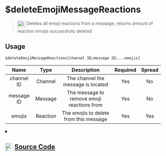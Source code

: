 # $deleteEmojiMessageReactions
> <img align="top" src="https://upload.wikimedia.org/wikipedia/commons/thumb/e/e4/Infobox_info_icon.svg/160px-Infobox_info_icon.svg.png?20150409153300" alt="image" width="25" height="auto"> Deletes all emoji reactions from a message, returns amount of reaction emojis successfully deleted
## Usage
```
$deleteEmojiMessageReactions[channel ID;message ID;...emojis]
```
| Name | Type | Description | Required | Spread
| :---: | :---: | :---: | :---: | :---: |
channel ID | Channel | The channel the message is located | Yes | No
message ID | Message | The message to remove emoji reactions from | Yes | No
emojis | Reaction | The emojis to delete from this message | Yes | Yes
<details>
<summary>
    
## <img align="top" src="https://cdn4.iconfinder.com/data/icons/iconsimple-logotypes/512/github-512.png" alt="image" width="25" height="auto">  [Source Code](https://github.com/tryforge/ForgeScript-V2/blob/main/src/native/deleteEmojiMessageReactions.ts)
    
</summary>
    
```ts
import { TextBasedChannel } from "discord.js"
import { ArgType, NativeFunction, Return } from "../structures"
import noop from "../functions/noop"

export default new NativeFunction({
    name: "$deleteEmojiMessageReactions",
    version: "1.0.0",
    description: "Deletes all emoji reactions from a message, returns amount of reaction emojis successfully deleted",
    unwrap: true,
    brackets: true,
    args: [
        {
            name: "channel ID",
            description: "The channel the message is located",
            rest: false,
            required: true,
            type: ArgType.Channel,
            check: (i: TextBasedChannel) => i.isTextBased(),
        },
        {
            name: "message ID",
            description: "The message to remove emoji reactions from",
            rest: false,
            type: ArgType.Message,
            pointer: 0,
            required: true,
        },
        {
            name: "emojis",
            description: "The emojis to delete from this message",
            required: true,
            pointer: 1,
            rest: true,
            type: ArgType.Reaction,
        },
    ],
    async execute(ctx, [channel, message, emojis]) {
        let count = 0

        for (const emoji of emojis) {
            const success = await emoji.remove().catch(noop)
            if (success) count++
        }

        return Return.success(count)
    },
})

```
    
</details>